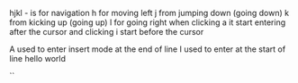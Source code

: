hjkl - is for navigation 
h for moving left 
j from jumping down (going down)
k from kicking up (going up)
l for going right
when clicking a it start entering after the cursor
and clicking i start before the cursor

A used to enter insert mode at the end of line 
I used to enter at the start of line 
hello world

``